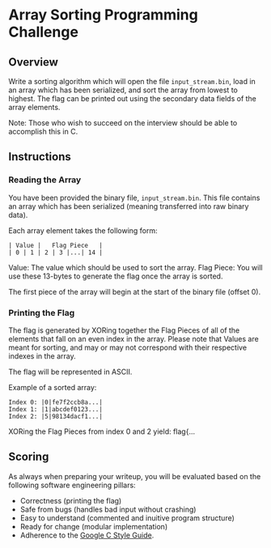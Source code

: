 # Array Sorting Programming Challenge 

## Overview
Write a sorting algorithm which will open the file `input_stream.bin`, load in an array which has been serialized, and sort the array from lowest to highest. The flag can be printed out using the secondary data fields of the array elements. 

Note: Those who wish to succeed on the interview should be able to accomplish this in C.

## Instructions
### Reading the Array
You have been provided the binary file, `input_stream.bin`. This file contains an array which has been serialized (meaning transferred into raw binary data).

Each array element takes the following form:
```
| Value |   Flag Piece   |
| 0 | 1 | 2 | 3 |...| 14 |
```

Value: The value which should be used to sort the array.
Flag Piece: You will use these 13-bytes to generate the flag once the array is sorted.

The first piece of the array will begin at the start of the binary file (offset 0).


### Printing the Flag
The flag is generated by XORing together the Flag Pieces of all of the elements that fall on an even index in the array. Please note that Values are meant for sorting, and may or may not correspond with their respective indexes in the array.

The flag will be represented in ASCII.

Example of a sorted array:
```
Index 0: |0|fe7f2ccb8a...|
Index 1: |1|abcdef0123...|
Index 2: |5|98134dacf1...|
```

XORing the Flag Pieces from index 0 and 2 yield: flag{...

## Scoring
As always when preparing your writeup, you will be evaluated based on the following software engineering pillars:

- Correctness (printing the flag)
- Safe from bugs (handles bad input without crashing)
- Easy to understand (commented and inuitive program structure)
- Ready for change (modular implementation)
- Adherence to the [Google C Style Guide](https://google.github.io/styleguide/cppguide.html).
